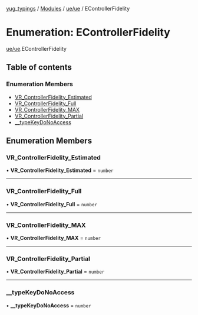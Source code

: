 [yug_typings](../README.md) / [Modules](../modules.md) / [ue/ue](../modules/ue_ue.md) / EControllerFidelity

# Enumeration: EControllerFidelity

[ue/ue](../modules/ue_ue.md).EControllerFidelity

## Table of contents

### Enumeration Members

- [VR\_ControllerFidelity\_Estimated](ue_ue.EControllerFidelity.md#vr_controllerfidelity_estimated)
- [VR\_ControllerFidelity\_Full](ue_ue.EControllerFidelity.md#vr_controllerfidelity_full)
- [VR\_ControllerFidelity\_MAX](ue_ue.EControllerFidelity.md#vr_controllerfidelity_max)
- [VR\_ControllerFidelity\_Partial](ue_ue.EControllerFidelity.md#vr_controllerfidelity_partial)
- [\_\_typeKeyDoNoAccess](ue_ue.EControllerFidelity.md#__typekeydonoaccess)

## Enumeration Members

### VR\_ControllerFidelity\_Estimated

• **VR\_ControllerFidelity\_Estimated** = `number`

___

### VR\_ControllerFidelity\_Full

• **VR\_ControllerFidelity\_Full** = `number`

___

### VR\_ControllerFidelity\_MAX

• **VR\_ControllerFidelity\_MAX** = `number`

___

### VR\_ControllerFidelity\_Partial

• **VR\_ControllerFidelity\_Partial** = `number`

___

### \_\_typeKeyDoNoAccess

• **\_\_typeKeyDoNoAccess** = `number`
